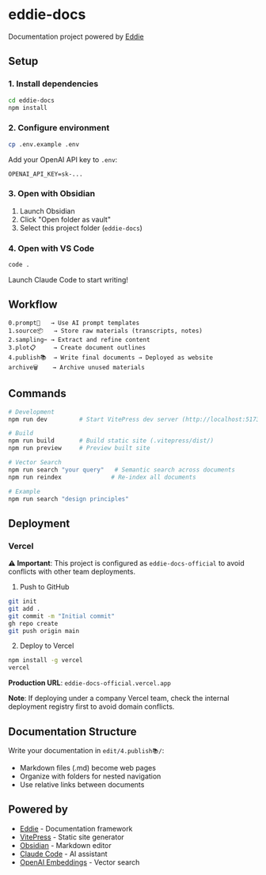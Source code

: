 # eddie-docs

Documentation project powered by [Eddie](https://github.com/yourname/eddie)

## Setup

### 1. Install dependencies

```bash
cd eddie-docs
npm install
```

### 2. Configure environment

```bash
cp .env.example .env
```

Add your OpenAI API key to `.env`:
```
OPENAI_API_KEY=sk-...
```

### 3. Open with Obsidian

1. Launch Obsidian
2. Click "Open folder as vault"
3. Select this project folder (`eddie-docs`)

### 4. Open with VS Code

```bash
code .
```

Launch Claude Code to start writing!

## Workflow

```
0.prompt🤖   → Use AI prompt templates
1.source📦   → Store raw materials (transcripts, notes)
2.sampling✂️ → Extract and refine content
3.plot📋     → Create document outlines
4.publish📚  → Write final documents → Deployed as website
archive🗑️    → Archive unused materials
```

## Commands

```bash
# Development
npm run dev         # Start VitePress dev server (http://localhost:5173)

# Build
npm run build       # Build static site (.vitepress/dist/)
npm run preview     # Preview built site

# Vector Search
npm run search "your query"   # Semantic search across documents
npm run reindex              # Re-index all documents

# Example
npm run search "design principles"
```

## Deployment

### Vercel

**⚠️ Important**: This project is configured as `eddie-docs-official` to avoid conflicts with other team deployments.

1. Push to GitHub
```bash
git init
git add .
git commit -m "Initial commit"
gh repo create
git push origin main
```

2. Deploy to Vercel
```bash
npm install -g vercel
vercel
```

**Production URL**: `eddie-docs-official.vercel.app`

**Note**: If deploying under a company Vercel team, check the internal deployment registry first to avoid domain conflicts.

## Documentation Structure

Write your documentation in `edit/4.publish📚/`:

- Markdown files (.md) become web pages
- Organize with folders for nested navigation
- Use relative links between documents

## Powered by

- [Eddie](https://github.com/yourname/eddie) - Documentation framework
- [VitePress](https://vitepress.dev/) - Static site generator
- [Obsidian](https://obsidian.md/) - Markdown editor
- [Claude Code](https://claude.com/claude-code) - AI assistant
- [OpenAI Embeddings](https://platform.openai.com/) - Vector search
